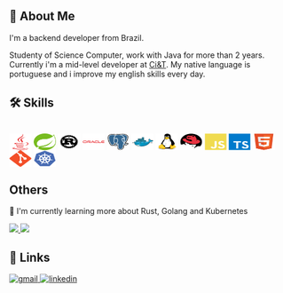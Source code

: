 
## 🚀 About Me

I'm a backend developer from Brazil.

Studenty of Science Computer, work with Java for more than 2 years.
Currently i'm a mid-level developer at [Ci&T](https://ciandt.com/). My native language is portuguese and i improve my english skills every day.




## 🛠 Skills
<div style="display: inline_block">
  <br>
  <img align="center" alt="pgjbz-java" height="30" width="40" src="https://raw.githubusercontent.com/devicons/devicon/master/icons/java/java-plain.svg">
  <img align="center" alt="pgjbz-spring" height="30" width="40" src="https://raw.githubusercontent.com/devicons/devicon/master/icons/spring/spring-original.svg">
  <img align="center" alt="pgjbz-rust" height="30" width="40" src="https://raw.githubusercontent.com/devicons/devicon/master/icons/rust/rust-plain.svg">
  <img align="center" alt="pgjbz-oracle" height="30" width="40" src="https://raw.githubusercontent.com/devicons/devicon/master/icons/oracle/oracle-original.svg">
  <img align="center" alt="pgjbz-postgresql" height="30" width="40" src="https://raw.githubusercontent.com/devicons/devicon/master/icons/postgresql/postgresql-original.svg">
  <img align="center" alt="pgjbz-docker" height="30" width="40" src="https://raw.githubusercontent.com/devicons/devicon/master/icons/docker/docker-original.svg">
  <img align="center" alt="pgjbz-linux" height="30" width="40" src="https://raw.githubusercontent.com/devicons/devicon/master/icons/linux/linux-original.svg">
  <img align="center" alt="pgjbz-redhatlinux" height="30" width="40" src="https://raw.githubusercontent.com/devicons/devicon/master/icons/redhat/redhat-original.svg">
  <img align="center" alt="pgjbz-Js" height="30" width="40" src="https://raw.githubusercontent.com/devicons/devicon/master/icons/javascript/javascript-plain.svg">
  <img align="center" alt="pgjbz-Ts" height="30" width="40" src="https://raw.githubusercontent.com/devicons/devicon/master/icons/typescript/typescript-plain.svg">
  <img align="center" alt="pgjbz-HTML" height="30" width="40" src="https://raw.githubusercontent.com/devicons/devicon/master/icons/html5/html5-original.svg">
  <img align="center" alt="pgjbz-git" height="30" width="40" src="https://raw.githubusercontent.com/devicons/devicon/master/icons/git/git-original.svg">
  <img align="center" alt="pgjbz-k8s" height="30" width="40" src="https://raw.githubusercontent.com/devicons/devicon/master/icons/kubernetes/kubernetes-plain.svg">  
</div>
   
  </div>


## Others

🧠 I'm currently learning more about Rust, Golang and Kubernetes

<div>
  <a href="https://github.com/pgjbz">
    <img height="180em" src="https://github-readme-stats.vercel.app/api?username=pgjbz&show_icons=true&theme=dracula&include_all_commits=true&count_private=true"/>
    <img height="180em" src="https://github-readme-stats.vercel.app/api/top-langs/?username=pgjbz&layout=compact&langs_count=16&theme=dracula"/>
  </a>
<div>


  
## 🔗 Links

<div> 
  <a href = "mailto: contact@pgjbz.dev">
    <img src="https://img.shields.io/badge/-Gmail-%23333?style=for-the-badge&logo=gmail&logoColor=white" alt="gmail">
  </a>
  <a href="https://www.linkedin.com/in/paulogjbezerra/" target="_blank">
    <img src="https://img.shields.io/badge/-LinkedIn-%230077B5?style=for-the-badge&logo=linkedin&logoColor=white" alt="linkedin">
  </a>
</div>

